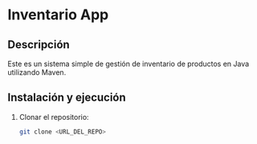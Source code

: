 # Inventario App

## Descripción
Este es un sistema simple de gestión de inventario de productos en Java utilizando Maven.

## Instalación y ejecución
1. Clonar el repositorio:
   ```bash
   git clone <URL_DEL_REPO>
